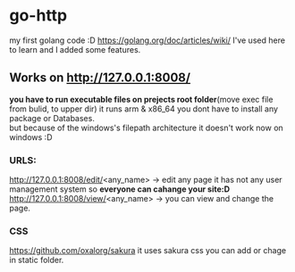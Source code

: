 # go-http
my first golang code :D  https://golang.org/doc/articles/wiki/ I've used here to learn and I added some features.

## Works on http://127.0.0.1:8008/  
**you have to run executable files on prejects root folder**(move exec file from bulid, to upper dir) it runs arm & x86_64 you dont have to install any package or Databases.   
but because of the windows's filepath architecture it doesn't work now on windows :D   
### URLS: 

http://127.0.0.1:8008/edit/<any_name>   -> edit any page it has not any user management system so **everyone can cahange your site:D**   
http://127.0.0.1:8008/view/<any_name>   -> you can view and change the page. 

### CSS
https://github.com/oxalorg/sakura it uses sakura css you can add or chage in static folder.

